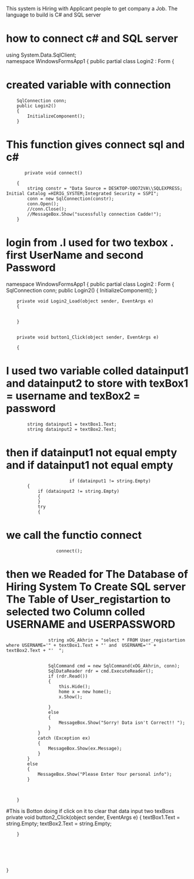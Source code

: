 
This system is Hiring with Applicant people to get company a Job. The language to build is C# and SQL server

# how to connect c# and SQL server
using System.Data.SqlClient;    
 namespace WindowsFormsApp1
{
    public partial class Login2 : Form
    {
  # created variable with connection
        SqlConnection conn;  
        public Login2()
        {
            InitializeComponent();
        }
# This function gives connect sql and  c#
          
           
           private void connect()

        {
            string constr = "Data Source = DESKTOP-UOO72VA\\SQLEXPRESS; Initial Catalog =HIRIG_SYSTEM;Integrated Security = SSPI";
            conn = new SqlConnection(constr);
            conn.Open();
            //conn.Close();
            //MessageBox.Show("sucessfully connection Cadde!");
        }

# login from  .I used for two texbox  . first  UserName and second Password 
namespace WindowsFormsApp1
{
    public partial class Login2 : Form
    {
        SqlConnection conn; 
        public Login2()
        {
            InitializeComponent();
        }

        private void Login2_Load(object sender, EventArgs e)
        {
            

        }


        private void button1_Click(object sender, EventArgs e)
             
        {
# I used  two variable colled datainput1 and datainput2 to store with texBox1 = username and texBox2 = password
    
            string datainput1 = textBox1.Text;
            string datainput2 = textBox2.Text;


# then if datainput1 not equal empty  and if datainput1 not equal empty


                            if (datainput1 != string.Empty)
            {
                if (datainput2 != string.Empty)
                {
                }
                try
                {
   
                    
 
# we call the functio connect 
                       connect();
                    
# then we Readed for The Database of Hiring System To Create SQL  server The Table of User_registartion to selected two Column   colled USERNAME and USERPASSWORD 

                    string xOG_Akhrin = "select * FROM User_registartion   where USERNAME='" + textBox1.Text + "' and  USERNAME='" + textBox2.Text + "'  ";


                    SqlCommand cmd = new SqlCommand(xOG_Akhrin, conn);
                    SqlDataReader rdr = cmd.ExecuteReader();
                    if (rdr.Read())
                    {
                        this.Hide();
                        home x = new home();
                        x.Show();

                    }
                    else
                    {
                        MessageBox.Show("Sorry! Data isn't Correct!! ");
                    }
                }
                catch (Exception ex)
                {
                    MessageBox.Show(ex.Message);
                }
            }
            else
            {
                MessageBox.Show("Please Enter Your personal info");
            }



        }

  #This is Botton doing if click  on it to clear that data input two texBoxs
        private void button2_Click(object sender, EventArgs e)
        {
            textBox1.Text = string.Empty;
            textBox2.Text = string.Empty;


        }

       
      
       
       
    
    }




